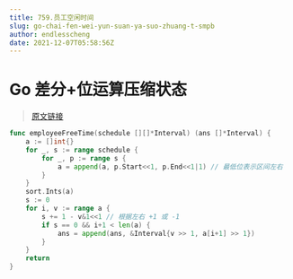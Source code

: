 ```yaml
---
title: 759.员工空闲时间
slug: go-chai-fen-wei-yun-suan-ya-suo-zhuang-t-smpb
author: endlesscheng
date: 2021-12-07T05:58:56Z
---
```

# Go 差分+位运算压缩状态
 
> [原文链接](https://leetcode.cn/problems/employee-free-time/solution/go-chai-fen-wei-yun-suan-ya-suo-zhuang-t-smpb)
```go
func employeeFreeTime(schedule [][]*Interval) (ans []*Interval) {
	a := []int{}
	for _, s := range schedule {
		for _, p := range s {
			a = append(a, p.Start<<1, p.End<<1|1) // 最低位表示区间左右
		}
	}
	sort.Ints(a)
	s := 0
	for i, v := range a {
		s += 1 - v&1<<1 // 根据左右 +1 或 -1
		if s == 0 && i+1 < len(a) {
			ans = append(ans, &Interval{v >> 1, a[i+1] >> 1})
		}
	}
	return
}
```
